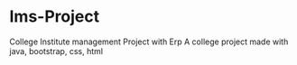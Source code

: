 # Ims-Project
College Institute management Project with Erp
A college project made with java, bootstrap, css, html
